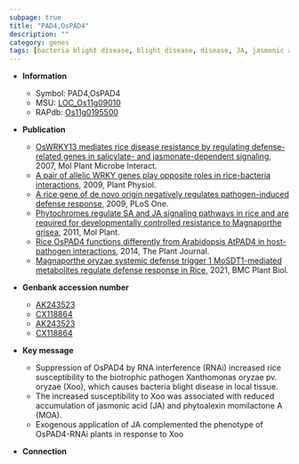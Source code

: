 ```yaml
---
subpage: true
title: "PAD4,OsPAD4"
description: ""
category: genes
tags: [bacteria blight disease, blight disease, disease, JA, jasmonic acid]
---
```


* **Information**  
    + Symbol: PAD4,OsPAD4  
    + MSU: [LOC_Os11g09010](http://rice.plantbiology.msu.edu/cgi-bin/ORF_infopage.cgi?orf=LOC_Os11g09010)  
    + RAPdb: [Os11g0195500](http://rapdb.dna.affrc.go.jp/viewer/gbrowse_details/irgsp1?name=Os11g0195500)  

* **Publication**  
    + [OsWRKY13 mediates rice disease resistance by regulating defense-related genes in salicylate- and jasmonate-dependent signaling](http://www.ncbi.nlm.nih.gov/pubmed?term=OsWRKY13+mediates+rice+disease+resistance+by+regulating+defense-related+genes+in+salicylate-+and+jasmonate-dependent+signaling%5BTitle%5D), 2007, Mol Plant Microbe Interact.
    + [A pair of allelic WRKY genes play opposite roles in rice-bacteria interactions](http://www.ncbi.nlm.nih.gov/pubmed?term=A+pair+of+allelic+WRKY+genes+play+opposite+roles+in+rice-bacteria+interactions%5BTitle%5D), 2009, Plant Physiol.
    + [A rice gene of de novo origin negatively regulates pathogen-induced defense response](http://www.ncbi.nlm.nih.gov/pubmed?term=A+rice+gene+of+de+novo+origin+negatively+regulates+pathogen-induced+defense+response%5BTitle%5D), 2009, PLoS One.
    + [Phytochromes regulate SA and JA signaling pathways in rice and are required for developmentally controlled resistance to Magnaporthe grisea](http://www.ncbi.nlm.nih.gov/pubmed?term=Phytochromes+regulate+SA+and+JA+signaling+pathways+in+rice+and+are+required+for+developmentally+controlled+resistance+to+Magnaporthe+grisea%5BTitle%5D), 2011, Mol Plant.
    + [Rice OsPAD4 functions differently from Arabidopsis AtPAD4 in host-pathogen interactions](http://www.ncbi.nlm.nih.gov/pubmed?term=Rice+OsPAD4+functions+differently+from+Arabidopsis+AtPAD4+in+host-pathogen+interactions%5BTitle%5D), 2014, The Plant Journal.
    + [Magnaporthe oryzae systemic defense trigger 1 MoSDT1-mediated metabolites regulate defense response in Rice](http://www.ncbi.nlm.nih.gov/pubmed?term=Magnaporthe+oryzae+systemic+defense+trigger+1+MoSDT1-mediated+metabolites+regulate+defense+response+in+Rice%5BTitle%5D), 2021, BMC Plant Biol.

* **Genbank accession number**  
    + [AK243523](http://www.ncbi.nlm.nih.gov/nuccore/AK243523)
    + [CX118864](http://www.ncbi.nlm.nih.gov/nuccore/CX118864)
    + [AK243523](http://www.ncbi.nlm.nih.gov/nuccore/AK243523)
    + [CX118864](http://www.ncbi.nlm.nih.gov/nuccore/CX118864)

* **Key message**  
    + Suppression of OsPAD4 by RNA interference (RNAi) increased rice susceptibility to the biotrophic pathogen Xanthomonas oryzae pv. oryzae (Xoo), which causes bacteria blight disease in local tissue.
    + The increased susceptibility to Xoo was associated with reduced accumulation of jasmonic acid (JA) and phytoalexin momilactone A (MOA).
    + Exogenous application of JA complemented the phenotype of OsPAD4-RNAi plants in response to Xoo

* **Connection**  



